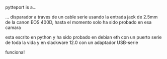 pytteport is a...


... disparador a traves de un cable serie usando la entrada jack de 2.5mm de la canon EOS 400D, hasta el momento solo ha sido probado en esa camara

esta escrito en python y ha sido probado en debian eth con un puerto serie de toda la vida y en slackware 12.0 con un adaptador USB-serie

funciona!